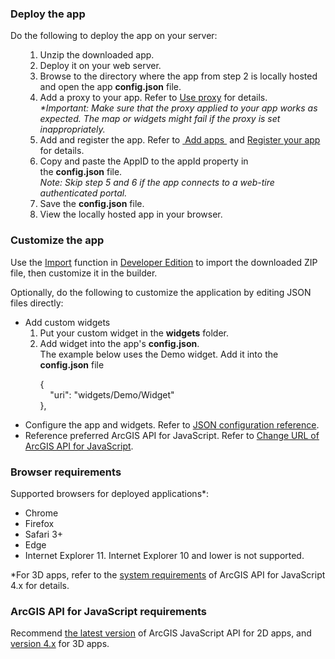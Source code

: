 <!DOCTYPE html>
<html>
<body>
<h3>Deploy the app</h3>
<p>Do the following to deploy the app on your server:</p>
<ul>
	<ol>
	  <li>Unzip the downloaded app.</li>
	  <li>Deploy it on your web server.</li>
	  <li>Browse to the directory where the app from step 2 is locally hosted and open the app <strong>config.json</strong> file.</li>
	  <li>Add a proxy to your app. Refer to <a
href="http://doc.arcgis.com/en/web-appbuilder/manage-apps/use-proxy.htm">Use proxy</a> for details. <br>
	  <i>*Important: Make sure that the proxy applied to your app works as expected. The map or widgets might fail if the proxy is set inappropriately.</i></li>
	  <li>Add and register the app. Refer to <a href="http://doc.arcgis.com/en/arcgis-online/share-maps/add-items.htm"> Add apps </a> and <a href="http://doc.arcgis.com/en/arcgis-online/share-maps/add-items.htm#REG_APP">Register your app </a> for details.</li>
	  <li>Copy and paste the AppID to the appId property in the <strong>config.json</strong> file. <br>
	  <i>Note: Skip step 5 and 6 if the app connects to a web-tire authenticated portal.</i></li>
	  <li>Save the <strong>config.json</strong> file. </li>
	  <li>View the locally hosted app in your browser.</li>
	</ol>
</ul>

<h3>Customize the app</h3>
<p>Use the <a href="https://developers.arcgis.com/web-appbuilder/guide/create-import-app.htm#ESRI_SECTION1_CD827E29515941F490AF21F6F2404E35">Import</a> function in <a href="https://developers.arcgis.com/web-appbuilder/">Developer Edition</a> to import the downloaded ZIP file, then customize it in the builder.</p>
<p>Optionally, do the following to customize the application by editing JSON files directly:</p>
<ul>
  <li>Add custom widgets
    <ol>
      <li>Put your custom widget in the <strong>widgets</strong> folder.</li>
      <li>Add widget into the app's <strong>config.json</strong>.<br>
      The example below uses the Demo widget. Add it into the <strong>config.json</strong> file<br>
        <p>{<br>
		&nbsp;&nbsp;&nbsp;&nbsp;"uri": "widgets/Demo/Widget"<br>
		},</p>
      </li>
    </ol>
  </li>
  <li>Configure the app and widgets. Refer to <a href="https://developers.arcgis.com/web-appbuilder/api-reference/app-configuration.htm">JSON configuration reference</a>.</li>
  <li>Reference preferred ArcGIS API for JavaScript. Refer to <a href="https://developers.arcgis.com/web-appbuilder/sample-code/change-url-of-arcgis-api-for-javascript.htm">Change URL of ArcGIS API for JavaScript</a>.</li>
</ul>
<h3>Browser requirements</h3>
<p>Supported browsers for deployed applications*:</p>
<ul>
  <li>Chrome</li>
  <li>Firefox</li>
  <li>Safari 3+</li>
  <li>Edge</li>
  <li>Internet Explorer 11. Internet Explorer 10 and lower is not supported.</li>
</ul>
<p>*For 3D apps, refer to the <a href="https://developers.arcgis.com/javascript/beta/guide/system-requirements/index.html">system requirements</a> of ArcGIS API for JavaScript 4.x for details. </p>
<h3>ArcGIS API for JavaScript requirements</h3>
<p>Recommend <a href="https://developers.arcgis.com/javascript/jshelp/whats_new.html">the latest version</a> of ArcGIS JavaScript API for 2D apps, and <a href="https://developers.arcgis.com/javascript/">version 4.x</a> for 3D apps.</p>
</body>
</html>
